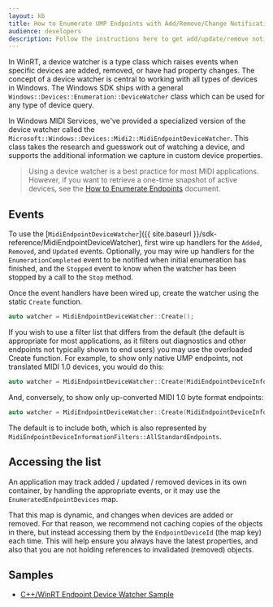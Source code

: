 ```yaml
---
layout: kb
title: How to Enumerate UMP Endpoints with Add/Remove/Change Notification
audience: developers
description: Follow the instructions here to get add/update/remove notifications in Windows when endpoints change
---
```


In WinRT, a device watcher is a type class which raises events when specific devices are added, removed, or have had property changes. The concept of a device watcher is central to working with all types of devices in Windows. The Windows SDK ships with a general `Windows::Devices::Enumeration::DeviceWatcher` class which can be used for any type of device query.

In Windows MIDI Services, we've provided a specialized version of the device watcher called the `Microsoft::Windows::Devices::Midi2::MidiEndpointDeviceWatcher`. This class takes the research and guesswork out of watching a device, and supports the additional information we capture in custom device properties.

> Using a device watcher is a best practice for most MIDI applications. However, if you want to retrieve a one-time snapshot of active devices, see the [How to Enumerate Endpoints](how-to-enumerate-endpoints) document.

## Events

To use the [`MidiEndpointDeviceWatcher`]({{ site.baseurl }}/sdk-reference/MidiEndpointDeviceWatcher), first wire up handlers for the `Added`, `Removed`, and `Updated` events. Optionally, you may wire up handlers for the `EnumerationCompleted` event to be notified when initial enumeration has finished, and the `Stopped` event to know when the watcher has been stopped by a call to the `Stop` method.

Once the event handlers have been wired up, create the watcher using the static `Create` function.

```cpp
auto watcher = MidiEndpointDeviceWatcher::Create();
```

If you wish to use a filter list that differs from the default (the default is appropriate for most applications, as it filters out diagnostics and other endpoints not typically shown to end users) you may use the overloaded Create function. For example, to show only native UMP endpoints, not translated MIDI 1.0 devices, you would do this:

```cpp
auto watcher = MidiEndpointDeviceWatcher::Create(MidiEndpointDeviceInformationFilters::StandardNativeUniversalMidiPacketFormat);
```

And, conversely, to show only up-converted MIDI 1.0 byte format endpoints:

```cpp
auto watcher = MidiEndpointDeviceWatcher::Create(MidiEndpointDeviceInformationFilters::StandardNativeMidi1ByteFormat);
```

The default is to include both, which is also represented by `MidiEndpointDeviceInformationFilters::AllStandardEndpoints`.

## Accessing the list

An application may track added / updated / removed devices in its own container, by handling the appropriate events, or it may use the `EnumeratedEndpointDevices` map. 

That this map is dynamic, and changes when devices are added or removed. For that reason, we recommend not caching copies of the objects in there, but instead accessing them by the `EndpointDeviceId` (the map key) each time. This will help ensure you always have the latest properties, and also that you are not holding references to invalidated (removed) objects.

## Samples

* [C++/WinRT Endpoint Device Watcher Sample](https://github.com/microsoft/MIDI/tree/main/samples/cpp-winrt/watch-endpoints)


